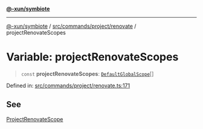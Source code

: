 [**@-xun/symbiote**](../../../../../README.md)

***

[@-xun/symbiote](../../../../../README.md) / [src/commands/project/renovate](../README.md) / projectRenovateScopes

# Variable: projectRenovateScopes

> `const` **projectRenovateScopes**: [`DefaultGlobalScope`](../../../../configure/enumerations/DefaultGlobalScope.md)[]

Defined in: [src/commands/project/renovate.ts:171](https://github.com/Xunnamius/symbiote/blob/45a95680565f7437367edb2f8cc44a33e7541aa0/src/commands/project/renovate.ts#L171)

## See

[ProjectRenovateScope](../../../../configure/enumerations/DefaultGlobalScope.md)
